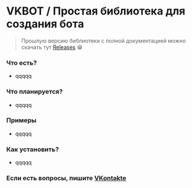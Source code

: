# VKBOT / Простая библиотека для создания бота
>Прошлую версию библиотеки с полной документацией можно скачать тут [Releases](https://github.com/FunnyRain/vkbot/releases) :grin:

### Что есть?
  - qqqqq

### Что планируется?

  - qqqqq

### Примеры

  - qqqqq

### Как установить?
  - qqqqq

### Если есть вопросы, пишите [VKontakte](https://vk.com/vyxel)